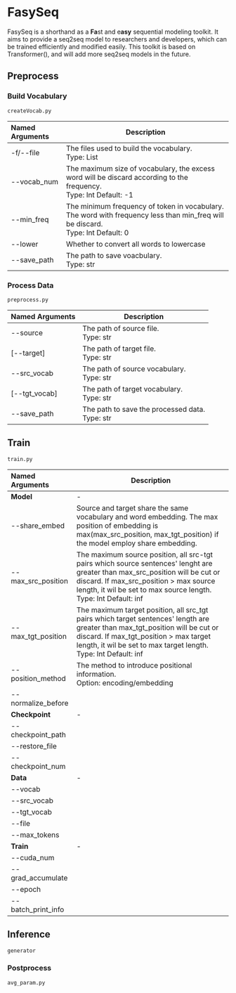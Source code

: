 # FasySeq

FasySeq is a shorthand as a **Fa**st and e**asy** sequential modeling toolkit. It aims to provide a seq2seq model to researchers and developers, which can be trained efficiently and modified easily. This toolkit is based on Transformer(), and will add more seq2seq models in the future.

## Preprocess

### Build Vocabulary

``createVocab.py``

| Named Arguments | Description                                                  |
| :-------------- | ------------------------------------------------------------ |
| -f/--file       | The files used to build the vocabulary.<br />Type: List      |
| --vocab_num     | The maximum size of vocabulary, the excess word will be discard according to the frequency.<br />Type: Int    Default: -1 |
| --min_freq      | The minimum frequency of token in vocabulary. The word with frequency less than min_freq will be discard.<br />Type: Int     Default: 0 |
| --lower         | Whether to convert all words to lowercase                    |
| --save_path     | The path to save voacbulary.<br />Type: str                  |

### Process Data

``preprocess.py``

| Named Arguments | Description                                         |
| :-------------- | --------------------------------------------------- |
| --source        | The path of source file.<br />Type: str             |
| [--target]      | The path of target file.<br />Type: str             |
| --src_vocab     | The path of source vocabulary.<br />Type: str       |
| [--tgt_vocab]   | The path of target vocabulary.<br />Type: str       |
| --save_path     | The path to save the processed data.<br />Type: str |

## Train

``train.py``

| Named Arguments      | Description |
| :------------------- | ----------- |
| **Model**            | -           |
| --share_embed       | Source and target share the same vocabulary and word embedding. The max position of embedding is max(max_src_position, max_tgt_position) if the model employ share embedding. |
| --max_src_position   | The maximum source position, all src-tgt pairs which source sentences' lenght are greater than max_src_position will be cut or discard. If max_src_position > max source length, it wil be set to max source length.<br />Type: Int    Default: inf |
| --max_tgt_position   | The maximum target position, all src_tgt pairs which target sentences' length are greater than max_tgt_position will be cut or discard. If max_tgt_position > max target length, it wil be set to max target length.<br />Type: Int    Default: inf |
| --position_method    | The method to introduce positional information.<br />Option: encoding/embedding |
| --normalize_before   |             |
|	**Checkpoint**		| - |
| --checkpoint_path |						 |
| --restore_file |						 |
| --checkpoint_num |						 |
| **Data**           | - |
| --vocab |						 |
| --src_vocab |						 |
| --tgt_vocab |						 |
| --file |						 |
| --max_tokens |						 |
| **Train**  | - |
| --cuda_num           |             |
| --grad_accumulate    |             |
| --epoch |						 |
| --batch_print_info |						 |

## Inference

``generator``

### Postprocess

``avg_param.py``

